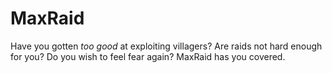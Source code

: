# MaxRaid
Have you gotten *too good* at exploiting villagers? Are raids not hard enough for you? Do you wish to feel fear again? MaxRaid has you covered.
